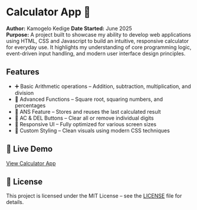 # Calculator App 🧮

**Author:** Kamogelo Kedige 
**Date Started:** June 2025  
**Purpose:** A project built to showcase my ability to develop web applications using HTML, CSS and Javascript to build an intuitive, responsive calculator for everyday use. It highlights my understanding of core programming logic, event-driven input handling, and modern user interface design principles.

## Features
- ➕ Basic Arithmetic operations – Addition, subtraction, multiplication, and division
- 🔣 Advanced Functions – Square root, squaring numbers, and percentages
- 🧠 ANS Feature – Stores and reuses the last calculated result
- 🧼 AC & DEL Buttons – Clear all or remove individual digits
- 📱 Responsive UI – Fully optimized for various screen sizes
- 🧩 Custom Styling – Clean visuals using modern CSS techniques

## 🔗 Live Demo
[View Calculator App](https://kamogelo-kedige.github.io/My-Calculator-App/)


## 📄 License  
This project is licensed under the MIT License – see the [LICENSE](./LICENSE) file for details.

